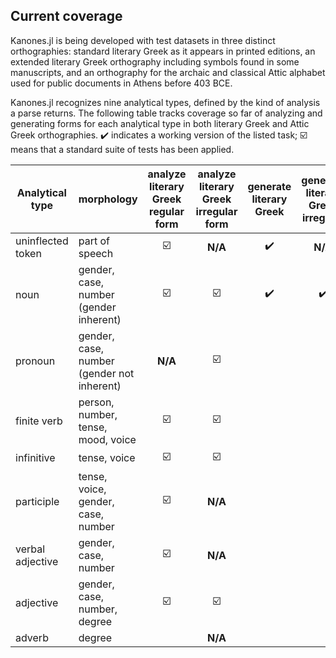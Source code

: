 

## Current coverage



Kanones.jl is being developed with test datasets in three distinct orthographies: standard literary Greek as it appears in printed editions, an extended literary Greek orthography including symbols found in some manuscripts, and an orthography for the archaic and classical Attic alphabet used for public documents in Athens before 403 BCE.


Kanones.jl recognizes nine analytical types, defined by the kind of analysis a parse returns.  The following table tracks coverage so far of analyzing and generating forms for each analytical type in both literary Greek and Attic Greek orthographies. ✔️ indicates a working version of the listed task;  ☑️ means that a standard suite of tests has been applied.


| Analytical type | morphology | analyze literary Greek regular form |  analyze literary Greek irregular form  |  generate literary Greek | generate literary Greek irregular  | analyze Attic regular form | analyze Attic irregular form  | generate Attic |
| --- | --- | :---: | :---: | :---: | :---: | :---: | :---: | :---: |
| uninflected token | part of speech | ☑️  | **N/A** | ✔️  | **N/A** | ✔️ | **N/A** | ✔️ |
| noun | gender, case, number (gender inherent) | ☑️ | ☑️ | ✔️ | ✔️ | ✔️ | ✔️  | ✔️  |
| pronoun | gender, case, number (gender not inherent) |  **N/A** |  ☑️ | | |  **N/A** | | | 
| finite verb | person, number, tense, mood, voice | ☑️ | ☑️  | | | | | |
| infinitive | tense, voice | ☑️ | ☑️  | | | | | |
| participle | tense, voice, gender, case, number |☑️ | **N/A** | | | |   | |
| verbal adjective |  gender, case, number | ☑️  |  **N/A** |  | |   | **N/A** | |
| adjective | gender, case, number, degree |☑️  | ☑️ | | | | | |
| adverb | degree |  |  **N/A** | | | |  **N/A** | |